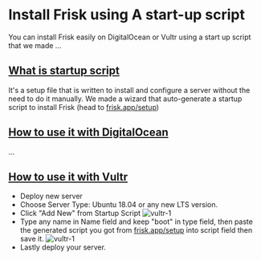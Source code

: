 # Install Frisk using A start-up script

You can install Frisk easily on DigitalOcean or Vultr using a start up script that we made ... 

 <a name="what-startup-script"></a>
## [What is startup script](#what-startup-script)
It's a setup file that is written to install and configure a server without the need to do it manually. We made a wizard that auto-generate a startup script to install Frisk (head to [frisk.app/setup](/setup)) 

 <a name="how-to-use-it-with-digital-ocean"></a>
## [How to use it with DigitalOcean](#how-to-use-it-with-digital-ocean)
...


 <a name="how-to-use-it-vultr"></a>
## [How to use it with Vultr](#how-to-use-it-with-vultr)
- Deploy new server
- Choose Server Type: Ubuntu 18.04 or any new LTS version.
- Click "Add New" from Startup Script
![vultr-1](/images/docs/vultr-startup-script-1.png)
- Type any name in Name field and keep "boot" in type field, then paste the generated script you got from [frisk.app/setup](/setup) into script field then save it.
![vultr-1](/images/docs/vultr-startup-script-2.png)
- Lastly deploy your server.

